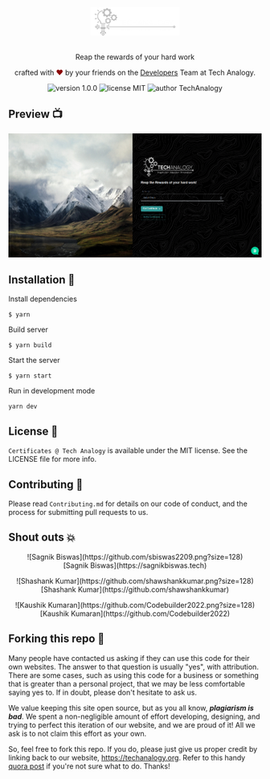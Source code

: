 <div align="center">
  <img alt="TA Logo" src="public/Logotech.png" height="56" />
</div>

<br>
<p align="center">
Reap the rewards of your hard work
</p>
<p align="center">
crafted with <span style="color: #8b0000;">&hearts;</span> by your friends on the <a href="https://techanalogy.org">Developers</a> Team at Tech Analogy.
</p>
<p align="center">
    <img src="https://img.shields.io/badge/version-1.0.0-yellowgreen" alt="version 1.0.0"/>
    <img src="https://img.shields.io/badge/license-MIT-brightgreen" alt="license MIT"/>
    <img src="https://img.shields.io/badge/author-Tech%20Analogy-blue" alt="author TechAnalogy"/>
</p>

## Preview 📺

<div align="center">
  <img alt="Screenshot" src="screens/screen.png" />
</div>

## Installation 🔧

Install dependencies

```
$ yarn
```

Build server

```
$ yarn build
```

Start the server

```
$ yarn start
```

Run in development mode

```
yarn dev
```

## License 📜

`Certificates @ Tech Analogy` is available under the MIT license. See the LICENSE file for more info.

## Contributing 🤝

Please read `Contributing.md` for details on our code of conduct, and the process for submitting pull requests to us.

## Shout outs 💥

<p align="center">![Sagnik Biswas](https://github.com/sbiswas2209.png?size=128)<br>[Sagnik Biswas](https://sagnikbiswas.tech)</p><p align="center">![Shashank Kumar](https://github.com/shawshankkumar.png?size=128)<br>[Shashank Kumar](https://github.com/shawshankkumar)</p><p align="center">![Kaushik Kumaran](https://github.com/Codebuilder2022.png?size=128)<br>[Kaushik Kumaran](https://github.com/Codebuilder2022)</p>

## Forking this repo 🚨

Many people have contacted us asking if they can use this code for their own websites. The answer to that question is usually "yes", with attribution. There are some cases, such as using this code for a business or something that is greater than a personal project, that we may be less comfortable saying yes to. If in doubt, please don't hesitate to ask us.

We value keeping this site open source, but as you all know, _**plagiarism is bad**_. We spent a non-negligible amount of effort developing, designing, and trying to perfect this iteration of our website, and we are proud of it! All we ask is to not claim this effort as your own.

So, feel free to fork this repo. If you do, please just give us proper credit by linking back to our website, https://techanalogy.org. Refer to this handy [quora post](https://www.quora.com/Is-it-bad-to-copy-other-peoples-code) if you're not sure what to do. Thanks!
